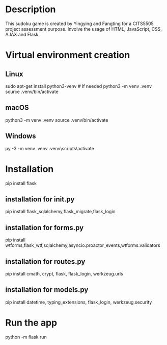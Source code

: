 # Description

This sudoku game is created by Yingying and Fangting for a CITS5505 project assessment purpose. Involve the usage of HTML, JavaScript, CSS, AJAX and Flask.

# Virtual environment creation

## Linux
sudo apt-get install python3-venv    # If needed
python3 -m venv .venv
source .venv/bin/activate

## macOS
python3 -m venv .venv
source .venv/bin/activate

## Windows
py -3 -m venv .venv
.venv\scripts\activate

# Installation

pip install flask

## installation for __init__.py
pip install flask_sqlalchemy,flask_migrate,flask_login

## installation for forms.py
pip install wtforms,flask_wtf,sqlalchemy,asyncio.proactor_events,wtforms.validators 

## installation for routes.py
pip install cmath, crypt, flask, flask_login, werkzeug.urls

## installation for models.py
pip install datetime, typing_extensions, flask_login, werkzeug.security


# Run the app
python -m flask run